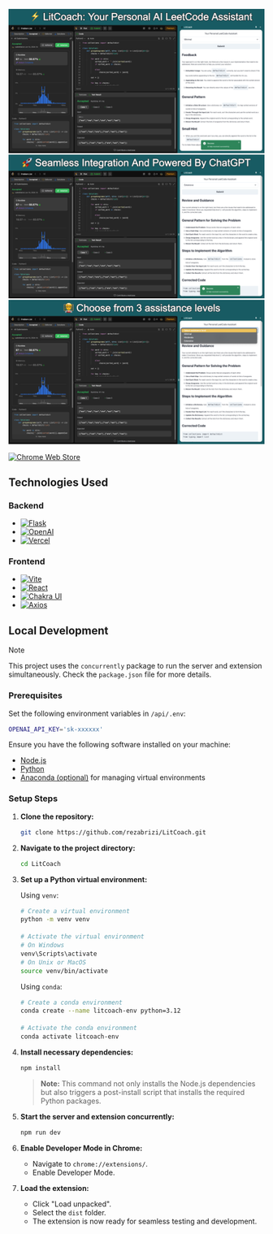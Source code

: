 <p align="center">
  <img src="assets/Preview1.jpg" alt="Sample Image 1" width="700"/>
  <img src="assets/Preview2.jpg" alt="Sample Image 2" width="700"/>
  <img src="assets/Preview3.jpeg" alt="Sample Image 3" width="700"/>
</p>

[![Chrome Web Store](https://img.shields.io/badge/Featured_on-Chrome_Web_Store-cce7e8?style=for-the-badge)](https://chromewebstore.google.com/detail/litcoach/pbkbbpmpbidfjbcapgplbdogiljdechf?hl=en&authuser=0)

## Technologies Used

### Backend

- [![Flask](https://img.shields.io/badge/Powered_by-Flask-000000?style=for-the-badge&logo=flask)](https://flask.palletsprojects.com/)
- [![OpenAI](https://img.shields.io/badge/Powered_by-OpenAI-FF6600?style=for-the-badge&logo=openai)](https://www.openai.com/)
- [![Vercel](https://img.shields.io/badge/Deployed_on-Vercel-000000?style=for-the-badge&logo=vercel)](https://vercel.com/)

### Frontend

- [![Vite](https://img.shields.io/badge/Powered_by-Vite-646CFF?style=for-the-badge&logo=vite)](https://vitejs.dev/)
- [![React](https://img.shields.io/badge/Powered_by-React-61DAFB?style=for-the-badge&logo=react)](https://reactjs.org/)
- [![Chakra UI](https://img.shields.io/badge/Styled_with-Chakra_UI-319795?style=for-the-badge&logo=chakra-ui)](https://chakra-ui.com/)
- [![Axios](https://img.shields.io/badge/HTTP_requests_with-Axios-009688?style=for-the-badge&logo=axios)](https://www.npmjs.com/package/axios/)

## Local Development

> [!NOTE]  
> This project uses the `concurrently` package to run the server and extension simultaneously. Check the `package.json` file for more details.

### Prerequisites

Set the following environment variables in `/api/.env`:

```bash
OPENAI_API_KEY='sk-xxxxxx'
```

Ensure you have the following software installed on your machine:

- [Node.js](https://nodejs.org/)
- [Python](https://www.python.org/)
- [Anaconda (optional)](https://www.anaconda.com/products/distribution) for managing virtual environments

### Setup Steps

1. **Clone the repository:**

    ```bash
    git clone https://github.com/rezabrizi/LitCoach.git
    ```

2. **Navigate to the project directory:**

    ```bash
    cd LitCoach
    ```

3. **Set up a Python virtual environment:**

    Using `venv`:

    ```bash
    # Create a virtual environment
    python -m venv venv

    # Activate the virtual environment
    # On Windows
    venv\Scripts\activate
    # On Unix or MacOS
    source venv/bin/activate
    ```

    Using `conda`:

    ```bash
    # Create a conda environment
    conda create --name litcoach-env python=3.12

    # Activate the conda environment
    conda activate litcoach-env
    ```

4. **Install necessary dependencies:**

    ```bash
    npm install
    ```
    > **Note:** This command not only installs the Node.js dependencies but also triggers a post-install script that installs the required Python packages.

5. **Start the server and extension concurrently:**

    ```bash
    npm run dev
    ```

6. **Enable Developer Mode in Chrome:**

    - Navigate to `chrome://extensions/`.
    - Enable Developer Mode.

7. **Load the extension:**

    - Click "Load unpacked".
    - Select the `dist` folder.
    - The extension is now ready for seamless testing and development.